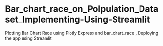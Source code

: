 # Bar_chart_race_on_Polpulation_Dataset_Implementing-Using-Streamlit
Plotting Bar Chart Race using Plotly Express and bar_chart_race , Deploying the app using Streamlit
